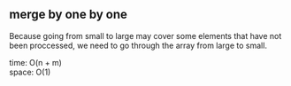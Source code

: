 ## merge by one by one
Because going from small to large may cover some elements that have not been proccessed, we need to go through the array from large to small.

time: O(n + m)<br>
space: O(1)
